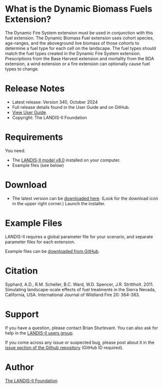 # What is the Dynamic Biomass Fuels Extension?

The Dynamic Fire System extension must be used in conjunction with this fuel extension. The Dynamic Biomass Fuel extension uses cohort species, age-ranges, and the aboveground live biomass of those cohorts to determine a fuel type for each cell on the landscape. The fuel types should match the fuel types created in the Dynamic Fire System extension. Prescriptions from the Base Harvest extension and mortality from the BDA extension, a wind extension or a fire extension can optionally cause fuel types to change.

# Release Notes

- Latest release: Version 340, October 2024
- Full release details found in the User Guide and on GitHub.
- [View User Guide](https://github.com/LANDIS-II-Foundation/Extension-Dynamic-Biomass-Fuels/blob/master/docs/LANDIS-II%20Dynamic%20Fuel%20System%20v4.0%20User%20Guide.pdf).
- Copyright: The LANDIS-II Foundation

# Requirements

You need:

- The [LANDIS-II model v8.0](http://www.landis-ii.org/install) installed on your computer.
- Example files (see below)

# Download

- The latest version can be [downloaded here](https://github.com/LANDIS-II-Foundation/Extension-Dynamic-Biomass-Fuels/blob/master/deploy/installer/LANDIS-II-V7%20Dynamic%20Fuel%20System%204.0-setup.exe). (Look for the download icon in the upper right corner.) Launch the installer.

# Example Files

LANDIS-II requires a global parameter file for your scenario, and separate parameter files for each extension.

Example files can be [downloaded from GitHub](https://downgit.github.io/#/home?url=https://github.com/LANDIS-II-Foundation/Extension-Dynamic-Biomass-Fuels/tree/master/testings/Core8-DynamicFire4.0).

# Citation

 Syphard, A.D., R.M. Scheller, B.C. Ward, W.D. Spencer, J.R. Strittholt. 2011. Simulating landscape-scale effects of fuel treatments in the Sierra Nevada, California, USA. International Journal of Wildland Fire 20: 364-383.

# Support

If you have a question, please contact Brian Sturtevant. 
You can also ask for help in the [LANDIS-II users group](http://www.landis-ii.org/users).

If you come across any issue or suspected bug, please post about it in the [issue section of the Github repository](https://github.com/LANDIS-II-Foundation/Extension-Dynamic-Biomass-Fuels/issues) (GitHub ID required).

# Author

[The LANDIS-II Foundation](http://www.landis-ii.org)


